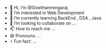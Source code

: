 - 👋 Hi, I’m @Gowthamrengaraj
- 👀 I’m interested in Web Development
- 🌱 I’m currently learning BackEnd , DSA , Java
- 💞️ I’m looking to collaborate on ...
- 📫 How to reach me ...
- 😄 Pronouns: ...
- ⚡ Fun fact: ...

<!---
Gowthamrengaraj/Gowthamrengaraj is a ✨ special ✨ repository because its `README.md` (this file) appears on your GitHub profile.
You can click the Preview link to take a look at your changes.
--->
